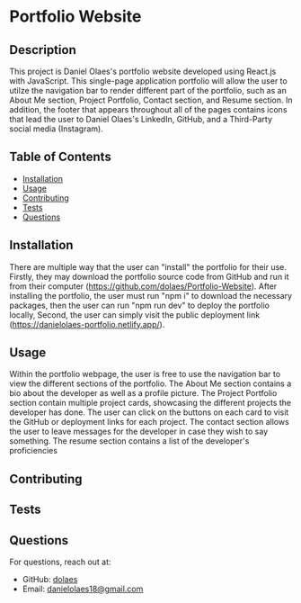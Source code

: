 # Portfolio Website

## Description
This project is Daniel Olaes's portfolio website developed using React.js with JavaScript. This single-page application portfolio will allow the user to utilze the navigation bar to render different part of the portfolio, such as an About Me section, Project Portfolio, Contact section, and Resume section. In addition, the footer that appears throughout all of the pages contains icons that lead the user to Daniel Olaes's LinkedIn, GitHub, and a Third-Party social media (Instagram). 

## Table of Contents
- [Installation](#installation)
- [Usage](#usage)
- [Contributing](#contributing)
- [Tests](#test)
- [Questions](#questions)

## Installation
There are multiple way that the user can "install" the portfolio for their use. Firstly, they may download the portfolio source code from GitHub and run it from their computer (https://github.com/dolaes/Portfolio-Website). After installing the portfolio, the user must run "npm i" to download the necessary packages, then the user can run "npm run dev" to deploy the portfolio locally, Second, the user can simply visit the public deployment link (https://danielolaes-portfolio.netlify.app/).

## Usage
Within the portfolio webpage, the user is free to use the navigation bar to view the different sections of the portfolio. The About Me section contains a bio about the developer as well as a profile picture. The Project Portfolio section contain multiple project cards, showcasing the different projects the developer has done. The user can click on the buttons on each card to visit the GitHub or deployment links for each project. The contact section allows the user to leave messages for the developer in case they wish to say something. The resume section contains a list of the developer's proficiencies 

## Contributing

## Tests

## Questions
For questions, reach out at:
- GitHub: [dolaes](https://github.com/dolaes)
- Email: [danielolaes18@gmail.com](mailto:danielolaes18@gmail.com)